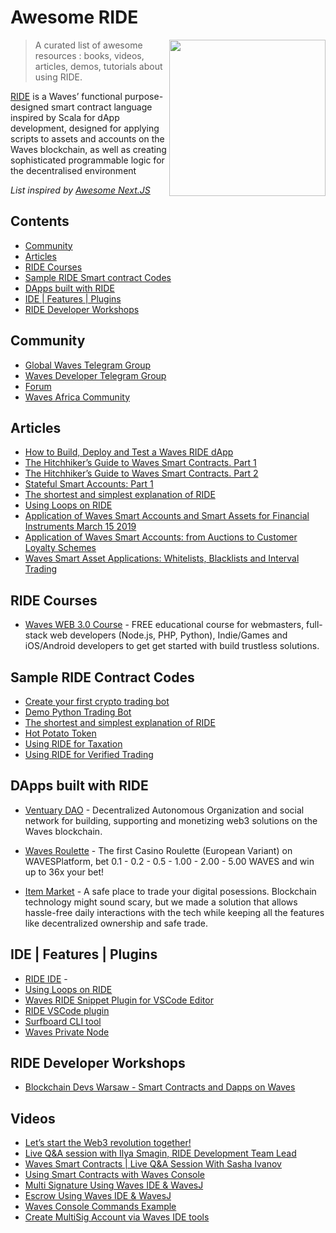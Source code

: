 # Awesome RIDE

[<img src="https://wavesafrica.gallerycdn.vsassets.io/extensions/wavesafrica/waves-ride-snippets/1.0.6/1570724587561/Microsoft.VisualStudio.Services.Icons.Default" align="right" width="250">](https://wavesplatform.com/products-ride)

> A curated list of awesome resources : books, videos, articles, demos, tutorials about using RIDE.

[RIDE](https://wavesplatform.com/technology/ride) is a Waves’ functional purpose-designed smart contract language inspired by Scala for dApp development, designed for applying scripts to assets and accounts on the Waves blockchain, as well as creating sophisticated programmable logic for the decentralised environment

*List inspired by [Awesome Next.JS](https://github.com/unicodeveloper/awesome-nextjs)*

## Contents
- [Community](#community)
- [Articles](#articles)
- [RIDE Courses](#course)
- [Sample RIDE Smart contract Codes](#samples)
- [DApps built with RIDE](#dapps)
- [IDE | Features | Plugins](#ide)
- [RIDE Developer Workshops](#workshops)

## Community
* [Global Waves Telegram Group](https://t.me/wavescommunity)
* [Waves Developer Telegram Group](https://t.me/waves_ride_dapps_dev)
* [Forum](https://forum.wavesplatform.com/t/devtools-ide-repl/1992)
* [Waves Africa Community](https://t.me/wavesafrica)


## Articles
* [How to Build, Deploy and Test a Waves RIDE dApp](https://blog.wavesplatform.com/how-to-build-deploy-and-test-a-waves-ride-dapp-785311f58c2)
* [The Hitchhiker’s Guide to Waves Smart Contracts. Part 1](https://blog.wavesplatform.com/the-hitchhikers-guide-to-waves-smart-contracts-part-1-b80aa47a745a)
* [The Hitchhiker’s Guide to Waves Smart Contracts. Part 2](https://blog.wavesplatform.com/the-hitchhikers-guide-to-waves-smart-contracts-part-2-44621fd5a007)
* [Stateful Smart Accounts: Part 1](https://blog.wavesplatform.com/stateful-smart-accounts-part-1-315731d8c06)
* [The shortest and simplest explanation of RIDE](https://github.com/KardanovIR/ride-introduction)
* [Using Loops on RIDE](https://medium.com/@ilya.smagin/solution-for-loops-for-foreach-in-ride-7b5f41dc76dd)
* [Application of Waves Smart Accounts and Smart Assets for Financial Instruments March 15 2019](https://blog.wavesplatform.com/application-of-waves-smart-accounts-and-smart-assets-for-financial-instruments-813a993b78e9)
* [Application of Waves Smart Accounts: from Auctions to Customer Loyalty Schemes](https://blog.wavesplatform.com/application-of-waves-smart-accounts-from-auctions-to-customer-loyalty-schemes-e5f27eb99bf5)
* [Waves Smart Asset Applications: Whitelists, Blacklists and Interval Trading](https://blog.wavesplatform.com/waves-smart-asset-applications-whitelists-blacklists-and-interval-trading-4169f11f8690)

## RIDE Courses
* [Waves WEB 3.0 Course](https://stepik.org/course/54415/promo) - FREE educational course for webmasters, full-stack web developers (Node.js, PHP, Python), Indie/Games and iOS/Android developers to get get started with build trustless solutions.

## Sample RIDE Contract Codes
* [Create your first crypto trading bot](https://medium.com/@ikardanov/create-your-first-crypto-trading-bot-390e3f9037e1)
* [Demo Python Trading Bot](https://github.com/wavesplatform/demo-python-trading-bot)
* [The shortest and simplest explanation of RIDE](https://github.com/KardanovIR/ride-introduction)
* [Hot Potato Token](https://github.com/wavesplatform/ride-examples/blob/master/smart-assets/HotPotatoToken.ride)
* [Using RIDE for Taxation](https://github.com/wavesplatform/ride-examples/blob/master/smart-assets/Taxation.ride)
* [Using RIDE for Verified Trading](https://github.com/wavesplatform/ride-examples/blob/master/smart-assets/VerifiedTrading.ride)

## DApps built with RIDE
* [Ventuary DAO](https://beta.ventuary.space) - Decentralized Autonomous Organization and social network for building, supporting and monetizing web3 solutions on the Waves blockchain.

* [Waves Roulette](https://waves-roulette.com/) - The first Casino Roulette (European Variant) on WAVESPlatform, bet 0.1 - 0.2 - 0.5 - 1.00 - 2.00 - 5.00 WAVES and win up to 36x your bet!

* [Item Market](https://item.market/) - A safe place to trade your digital posessions. Blockchain technology might sound scary, but we made a solution that allows hassle-free daily interactions with the tech while keeping all the features like decentralized ownership and safe trade.

## IDE | Features | Plugins
* [RIDE IDE](https://ide.wavesplatform.com) - 
* [Using Loops on RIDE](https://medium.com/@ilya.smagin/solution-for-loops-for-foreach-in-ride-7b5f41dc76dd)
* [Waves RIDE Snippet Plugin for VSCode Editor](https://marketplace.visualstudio.com/items?itemName=wavesafrica.waves-ride-snippets)
* [RIDE VSCode plugin](https://marketplace.visualstudio.com/items?itemName=wavesplatform.waves-ride)
* [Surfboard CLI tool](https://www.npmjs.com/package/@waves/surfboard)
* [Waves Private Node](https://hub.docker.com/r/wavesplatform/waves-private-node)

## RIDE Developer Workshops
* [Blockchain Devs Warsaw - Smart Contracts and Dapps on Waves](https://www.meetup.com/Blockchain-Devs-Warsaw/events/265478112/)

## Videos
* [Let’s start the Web3 revolution together!](https://youtu.be/GhwQ_Un8M1E)
* [Live Q&A session with Ilya Smagin, RIDE Development Team Lead](https://www.youtube.com/watch?v=k7gK7FgUFiU)
* [Waves Smart Contracts | Live Q&A Session With Sasha Ivanov](https://youtu.be/jJEKQiVKsSo)
* [Using Smart Contracts with Waves Console](https://www.youtube.com/watch?v=sOZuE9Ebfko&t=557s)
* [Multi Signature Using Waves IDE & WavesJ](https://www.youtube.com/watch?v=o2msjSo0y0o&t=32s)
* [Escrow Using Waves IDE & WavesJ](https://www.youtube.com/watch?v=31dwYcgb65M&t=381s)
* [Waves Console Commands Example](https://www.youtube.com/watch?v=gBgLjg6nrvA&amp=&feature=youtu.be)
* [Create MultiSig Account via Waves IDE tools](https://www.youtube.com/watch?v=8DKRGnwsBjk)



